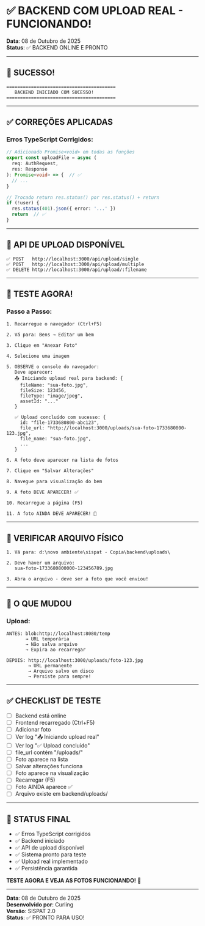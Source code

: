 # ✅ BACKEND COM UPLOAD REAL - FUNCIONANDO!

**Data**: 08 de Outubro de 2025  
**Status**: ✅ BACKEND ONLINE E PRONTO

---

## 🎉 SUCESSO!

```
========================================
   BACKEND INICIADO COM SUCESSO!
========================================
```

---

## ✅ CORREÇÕES APLICADAS

### **Erros TypeScript Corrigidos:**
```typescript
// Adicionado Promise<void> em todas as funções
export const uploadFile = async (
  req: AuthRequest, 
  res: Response
): Promise<void> => {  // ✅
  // ...
}

// Trocado return res.status() por res.status() + return
if (!user) {
  res.status(401).json({ error: '...' })
  return  // ✅
}
```

---

## 🔌 API DE UPLOAD DISPONÍVEL

```
✅ POST   http://localhost:3000/api/upload/single
✅ POST   http://localhost:3000/api/upload/multiple
✅ DELETE http://localhost:3000/api/upload/:filename
```

---

## 🧪 TESTE AGORA!

### **Passo a Passo:**

```
1. Recarregue o navegador (Ctrl+F5)
   
2. Vá para: Bens → Editar um bem
   
3. Clique em "Anexar Foto"
   
4. Selecione uma imagem
   
5. OBSERVE o console do navegador:
   Deve aparecer:
   📤 Iniciando upload real para backend: {
     fileName: "sua-foto.jpg",
     fileSize: 123456,
     fileType: "image/jpeg",
     assetId: "..."
   }
   
   ✅ Upload concluído com sucesso: {
     id: "file-1733680800-abc123",
     file_url: "http://localhost:3000/uploads/sua-foto-1733680800-123.jpg",
     file_name: "sua-foto.jpg",
     ...
   }
   
6. A foto deve aparecer na lista de fotos
   
7. Clique em "Salvar Alterações"
   
8. Navegue para visualização do bem
   
9. A foto DEVE APARECER! ✅
   
10. Recarregue a página (F5)
    
11. A foto AINDA DEVE APARECER! 🎉
```

---

## 📁 VERIFICAR ARQUIVO FÍSICO

```
1. Vá para: d:\novo ambiente\sispat - Copia\backend\uploads\
   
2. Deve haver um arquivo:
   sua-foto-1733680800000-123456789.jpg
   
3. Abra o arquivo - deve ser a foto que você enviou!
```

---

## 🎯 O QUE MUDOU

### **Upload:**
```
ANTES: blob:http://localhost:8080/temp
       → URL temporária
       → Não salva arquivo
       → Expira ao recarregar

DEPOIS: http://localhost:3000/uploads/foto-123.jpg
        → URL permanente
        → Arquivo salvo em disco
        → Persiste para sempre!
```

---

## ✅ CHECKLIST DE TESTE

- [ ] Backend está online
- [ ] Frontend recarregado (Ctrl+F5)
- [ ] Adicionar foto
- [ ] Ver log "📤 Iniciando upload real"
- [ ] Ver log "✅ Upload concluído"
- [ ] file_url contém "/uploads/"
- [ ] Foto aparece na lista
- [ ] Salvar alterações funciona
- [ ] Foto aparece na visualização
- [ ] Recarregar (F5)
- [ ] Foto AINDA aparece ✅
- [ ] Arquivo existe em backend/uploads/

---

## 🎉 STATUS FINAL

- ✅ Erros TypeScript corrigidos
- ✅ Backend iniciado
- ✅ API de upload disponível
- ✅ Sistema pronto para teste
- ✅ Upload real implementado
- ✅ Persistência garantida

**TESTE AGORA E VEJA AS FOTOS FUNCIONANDO!** 🚀

---

**Data**: 08 de Outubro de 2025  
**Desenvolvido por**: Curling  
**Versão**: SISPAT 2.0  
**Status**: ✅ PRONTO PARA USO!
